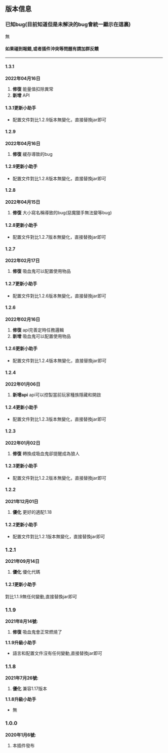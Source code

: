 ## 版本信息

### 已知bug(目前知道但是未解決的bug會統一顯示在這裏)
無
#### 如果碰到報錯,或者插件沖突等問題有請加群反饋

------------
#### 1.3.1
**2022年04月16日**
1. **修復** 能量值扣除異常
2. **新增** API

#### 1.3.1更新小助手
- 配置文件對比1.2.9版本無變化，直接替換jar即可

#### 1.2.9
**2022年04月16日**
1. **修復** 緩存導致的bug

#### 1.2.9更新小助手
- 配置文件對比1.2.8版本無變化，直接替換jar即可

#### 1.2.8
**2022年04月15日**
1. **修復** 大小寫名稱導致的bug(惡魔獵手無法變等bug)

#### 1.2.8更新小助手
- 配置文件對比1.2.7版本無變化，直接替換jar即可

#### 1.2.7
**2022年02月17日**
1. **修復** 吸血鬼可以配置使用物品

#### 1.2.7更新小助手
- 配置文件對比1.2.6版本無變化，直接替換jar即可

#### 1.2.6
**2022年02月16日**
1. **修復** api完善定時任務邏輯
2. **新增** 吸血鬼可以配置使用物品

#### 1.2.6更新小助手
- 配置文件對比1.2.4版本無變化，直接替換jar即可

#### 1.2.4
**2022年01月06日**
1. **新增api** api可以控製當前玩家種族隱藏和開啟

#### 1.2.4更新小助手
- 配置文件對比1.2.3版本無變化，直接替換jar即可

#### 1.2.3
**2022年01月02日**
1. **修復** 轉換成吸血鬼卻提醒成為狼人

#### 1.2.3更新小助手
- 配置文件對比1.2.2版本無變化，直接替換jar即可

#### 1.2.2
**2021年12月01日**
1. **優化** 更好的適配1.18

#### 1.2.2更新小助手
- 配置文件對比1.2.1版本無變化，直接替換jar即可

### 1.2.1
**2021年09月14日**
1. **優化** 優化代碼

#### 1.2.1更新小助手
對比1.1.9無任何變動,直接替換jar即可

### 1.1.9
**2021年8月14號:**
1. **修復** 吸血鬼會正常燃燒了

**1.1.9升級小助手**
- 語言和配置文件沒有任何變動,直接替換jar即可

### 1.1.8
**2021年7月26號:**
1. **優化** 兼容1.17版本

**1.1.8升級小助手**
- 無

### 1.0.0
**2020年1月6號:**
1. 本插件發布